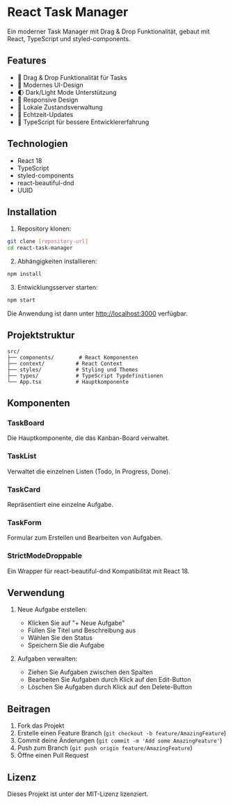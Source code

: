 # React Task Manager

Ein moderner Task Manager mit Drag & Drop Funktionalität, gebaut mit React, TypeScript und styled-components.

## Features

- 🎯 Drag & Drop Funktionalität für Tasks
- 🎨 Modernes UI-Design
- 🌓 Dark/Light Mode Unterstützung
- 📱 Responsive Design
- 💾 Lokale Zustandsverwaltung
- 🔄 Echtzeit-Updates
- 🎯 TypeScript für bessere Entwicklererfahrung

## Technologien

- React 18
- TypeScript
- styled-components
- react-beautiful-dnd
- UUID

## Installation

1. Repository klonen:
```bash
git clone [repository-url]
cd react-task-manager
```

2. Abhängigkeiten installieren:
```bash
npm install
```

3. Entwicklungsserver starten:
```bash
npm start
```

Die Anwendung ist dann unter [http://localhost:3000](http://localhost:3000) verfügbar.

## Projektstruktur

```
src/
├── components/        # React Komponenten
├── context/          # React Context
├── styles/           # Styling und Themes
├── types/            # TypeScript Typdefinitionen
└── App.tsx           # Hauptkomponente
```

## Komponenten

### TaskBoard
Die Hauptkomponente, die das Kanban-Board verwaltet.

### TaskList
Verwaltet die einzelnen Listen (Todo, In Progress, Done).

### TaskCard
Repräsentiert eine einzelne Aufgabe.

### TaskForm
Formular zum Erstellen und Bearbeiten von Aufgaben.

### StrictModeDroppable
Ein Wrapper für react-beautiful-dnd Kompatibilität mit React 18.

## Verwendung

1. Neue Aufgabe erstellen:
   - Klicken Sie auf "+ Neue Aufgabe"
   - Füllen Sie Titel und Beschreibung aus
   - Wählen Sie den Status
   - Speichern Sie die Aufgabe

2. Aufgaben verwalten:
   - Ziehen Sie Aufgaben zwischen den Spalten
   - Bearbeiten Sie Aufgaben durch Klick auf den Edit-Button
   - Löschen Sie Aufgaben durch Klick auf den Delete-Button

## Beitragen

1. Fork das Projekt
2. Erstelle einen Feature Branch (`git checkout -b feature/AmazingFeature`)
3. Commit deine Änderungen (`git commit -m 'Add some AmazingFeature'`)
4. Push zum Branch (`git push origin feature/AmazingFeature`)
5. Öffne einen Pull Request

## Lizenz

Dieses Projekt ist unter der MIT-Lizenz lizenziert.
